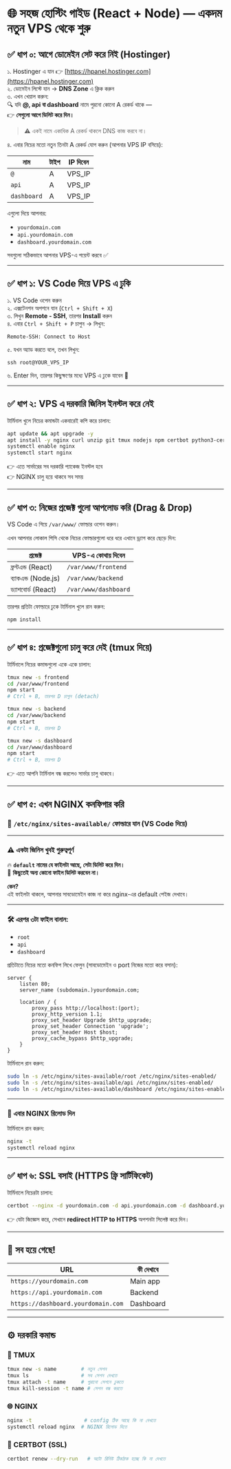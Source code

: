 # 🌐 সহজ হোস্টিং গাইড (React + Node) — একদম নতুন VPS থেকে শুরু

## ✅ ধাপ ০: আগে ডোমেইন সেট করে নিই (Hostinger)

১. Hostinger এ যান 👉 [https://hpanel.hostinger.com](https://hpanel.hostinger.com)  
২. ডোমেইন লিস্টে যান → **DNS Zone** এ ক্লিক করুন  
৩. এখন খেয়াল করুন:  
 🔍 যদি **@, api বা dashboard** নামে পুরনো কোনো A রেকর্ড থাকে —  
 👉 **সেগুলো আগে ডিলিট করে দিন।**

> ⚠️ একই নামে একাধিক A রেকর্ড থাকলে DNS কাজ করবে না।

৪. এবার নিচের মতো নতুন তিনটা A রেকর্ড যোগ করুন (আপনার VPS IP বসিয়ে):

| নাম         | টাইপ | IP দিবেন |
| ----------- | ---- | -------- |
| `@`         | A    | VPS_IP   |
| `api`       | A    | VPS_IP   |
| `dashboard` | A    | VPS_IP   |

এগুলো দিয়ে আপনার:

-   `yourdomain.com`
-   `api.yourdomain.com`
-   `dashboard.yourdomain.com`

সবগুলো সঠিকভাবে আপনার VPS-এ পয়েন্ট করবে ✅

---

## ✅ ধাপ ১: VS Code দিয়ে VPS এ ঢুকি

১. VS Code ওপেন করুন  
২. এক্সটেনশন অপশনে যান (`Ctrl + Shift + X`)  
৩. লিখুন **Remote - SSH**, তারপর **Install** করুন  
৪. এবার `Ctrl + Shift + P` চাপুন → লিখুন:

```
Remote-SSH: Connect to Host
```

৫. যখন অ্যাড করতে বলে, তখন লিখুন:

```
ssh root@YOUR_VPS_IP
```

৬. Enter দিন, তারপর কিছুক্ষণের মধ্যে VPS এ ঢুকে যাবেন 🎉

---

## ✅ ধাপ ২: VPS এ দরকারি জিনিস ইনস্টল করে নেই

টার্মিনাল খুলে নিচের কমান্ডটা একবারেই কপি করে চালান:

```bash
apt update && apt upgrade -y
apt install -y nginx curl unzip git tmux nodejs npm certbot python3-certbot-nginx
systemctl enable nginx
systemctl start nginx
```

👉 এতে সার্ভারের সব দরকারি প্যাকেজ ইনস্টল হবে  
👉 NGINX চালু হয়ে থাকবে সব সময়

---

## ✅ ধাপ ৩: নিজের প্রজেক্ট গুলো আপলোড করি (Drag & Drop)

VS Code এ গিয়ে `/var/www/` ফোল্ডার ওপেন করুন।

এখন আপনার লোকাল পিসি থেকে নিচের ফোল্ডারগুলো ধরে ধরে এখানে ড্র্যাগ করে ছেড়ে দিন:

| প্রজেক্ট            | VPS-এ কোথায় দিবেন    |
| ------------------- | -------------------- |
| ফ্রন্টএন্ড (React)  | `/var/www/frontend`  |
| ব্যাকএন্ড (Node.js) | `/var/www/backend`   |
| ড্যাশবোর্ড (React)  | `/var/www/dashboard` |

তারপর প্রতিটা ফোল্ডারে ঢুকে টার্মিনাল খুলে রান করুন:

```bash
npm install
```

---

## ✅ ধাপ ৪: প্রজেক্টগুলো চালু করে দেই (tmux দিয়ে)

টার্মিনালে নিচের কমান্ডগুলো একে একে চালান:

```bash
tmux new -s frontend
cd /var/www/frontend
npm start
# Ctrl + B, তারপর D চাপুন (detach)

tmux new -s backend
cd /var/www/backend
npm start
# Ctrl + B, তারপর D

tmux new -s dashboard
cd /var/www/dashboard
npm start
# Ctrl + B, তারপর D
```

👉 এতে আপনি টার্মিনাল বন্ধ করলেও সার্ভার চালু থাকবে।

---

## ✅ ধাপ ৫: এখন NGINX কনফিগার করি

### 📁 `/etc/nginx/sites-available/` ফোল্ডারে যান (VS Code দিয়ে)

---

### ⚠️ একটা জিনিস খুবই গুরুত্বপূর্ণ

🔥 **`default` নামের যে ফাইলটা আছে, সেটা ডিলিট করে দিন।**  
🛑 **কিছুতেই অন্য কোনো ফাইল ডিলিট করবেন না।**

**কেন?**  
এই ফাইলটা থাকলে, আপনার সাবডোমেইন কাজ না করে nginx-এর default পেইজ দেখাবে।

---

### 🛠 এরপর ৩টা ফাইল বানান:

-   `root`
-   `api`
-   `dashboard`

প্রতিটাতে নিচের মতো কনফিগ লিখে ফেলুন (সাবডোমেইন ও port নিজের মতো করে বসান):

```nginx
server {
    listen 80;
    server_name (subdomain.)yourdomain.com;

    location / {
        proxy_pass http://localhost:(port);
        proxy_http_version 1.1;
        proxy_set_header Upgrade $http_upgrade;
        proxy_set_header Connection 'upgrade';
        proxy_set_header Host $host;
        proxy_cache_bypass $http_upgrade;
    }
}
```

টার্মিনালে রান করুন:

```bash
sudo ln -s /etc/nginx/sites-available/root /etc/nginx/sites-enabled/
sudo ln -s /etc/nginx/sites-available/api /etc/nginx/sites-enabled/
sudo ln -s /etc/nginx/sites-available/dashboard /etc/nginx/sites-enabled/
```

---

### 🔁 এবার NGINX রিলোড দিন

টার্মিনালে রান করুন:

```bash
nginx -t
systemctl reload nginx
```

---

## ✅ ধাপ ৬: SSL বসাই (HTTPS ফ্রি সার্টিফিকেট)

টার্মিনালে নিচেরটা চালান:

```bash
certbot --nginx -d yourdomain.com -d api.yourdomain.com -d dashboard.yourdomain.com
```

👉 যেটা জিজ্ঞেস করে, সেখানে **redirect HTTP to HTTPS** অপশনটা সিলেক্ট করে দিন।

---

## 🎉 সব হয়ে গেছে!

| URL                                | কী দেখাবে |
| ---------------------------------- | --------- |
| `https://yourdomain.com`           | Main app  |
| `https://api.yourdomain.com`       | Backend   |
| `https://dashboard.yourdomain.com` | Dashboard |

---

## ⚙️ দরকারি কমান্ড

### 🧵 TMUX

```bash
tmux new -s name        # নতুন সেশন
tmux ls                 # সব সেশন দেখতে
tmux attach -t name     # পুরানো সেশনে ঢুকতে
tmux kill-session -t name # সেশন বন্ধ করতে
```

### 🌐 NGINX

```bash
nginx -t                 # config ঠিক আছে কি না দেখতে
systemctl reload nginx  # NGINX রিলোড দিতে
```

### 🔐 CERTBOT (SSL)

```bash
certbot renew --dry-run   # অটো রিনিউ ঠিকঠাক হচ্ছে কি না দেখতে
```
